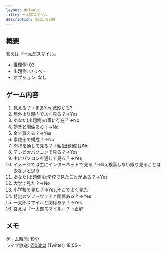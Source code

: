 ```yaml
---
layout: default
title: 一太郎スマイル
description: 2021-0609
---
```


## 概要

答えは『一太郎スマイル』

- 推理側: 03
- 出題側: いっぺー
- オプション: なし

## ゲーム内容

1. 見える？→まあYes,微妙かも?
2. 屋外より屋内でよく見る？→Yes
3. あなた(出題側)の家に存在？→No
4. 娯楽と関係ある？→No
5. 金で買える？→Yes
6. 素粒子で構成？→No
7. SNSを通して見る？→私(出題側)はNo
8. テレビorパソコンで見る？→Yes
9. 主にパソコンを通して見る？→Yes
10. イメージでは主にインターネットで見る？→No,検索しない限り見ることは少ないと思う
11. あなた(出題側)は学校で見たことがある？→Yes
12. 大学で見た？→No
13. 小学校で見た？→Yes,そこでよく見た
14. 特定のソフトウェアと関係ある？→Yes
15. 一太郎スマイルと関係ある？→Yes
16. 答えは『一太郎スマイル』？→正解

## メモ

ゲーム時間: 19分  
ライブ放送: [@03hcl](https://twitter.com/i/broadcasts/1YqxoyQAQVyGv?t=18m5s) (Twitter) 18:05～
